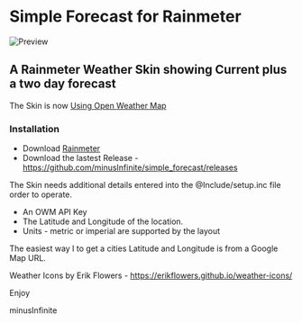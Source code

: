# Simple Forecast for Rainmeter

![Preview](https://i.imgur.com/33dSIr4.png)

## A Rainmeter Weather Skin showing Current plus a two day forecast ##

The Skin is now [Using Open Weather Map](https://openweathermap.org/api)

### Installation

* Download [Rainmeter](https://www.rainmeter.net/)
* Download the lastest Release - https://github.com/minusInfinite/simple_forecast/releases

The Skin needs additional details entered into the @Include/setup.inc file order to operate.
- An OWM API Key 
- The Latitude and Longitude of the location.
- Units - metric or imperial are supported by the layout  

The easiest way I to get a cities Latitude and Longitude is from a Google Map URL.

Weather Icons by Erik Flowers - https://erikflowers.github.io/weather-icons/

Enjoy

minusInfinite
